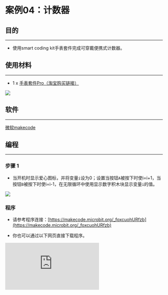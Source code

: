 ﻿# 案例04：计数器

## 目的
---
- 使用smart coding kit手表套件完成可穿戴便携式计数器。

## 使用材料
---

- 1 x [手表套件Pro（淘宝购买链接）](https://item.taobao.com/item.htm?ft=t&id=582042009614)



![](https://wiki-media-ef.oss-cn-hongkong.aliyuncs.com//images/smart_coding_kit_case_04_01.png)



## 软件
---

[微软makecode](https://makecode.microbit.org/#)

## 编程
---
### 步骤 1

- 当开机时显示爱心图标，并将变量`i`设为0；设置当按钮`A`被按下时使i=i+1，当按钮`B`被按下时使i=i-1，在无限循环中使用显示数字积木块显示变量`i`的值。


![](https://wiki-media-ef.oss-cn-hongkong.aliyuncs.com//images/smart_coding_kit_case_04_02.png)



### 程序
- 请参考程序连接：[https://makecode.microbit.org/_foxcuohURfzb](https://makecode.microbit.org/_foxcuohURfzb)

- 你也可以通过以下网页直接下载程序。

<div
    style={{
        position: 'relative',
        paddingBottom: '60%',
        overflow: 'hidden',
    }}
>
    <iframe
        src="https://makecode.microbit.org/_foxcuohURfzb"
        frameborder="0"
        sandbox="allow-popups allow-forms allow-scripts allow-same-origin"
        style={{
            position: 'absolute',
            width: '100%',
            height: '100%',
        }}
    />
</div>
---


## 结论
---

- 通过按钮`A`或者`B`进行计数并显示。

## 思考
---


## 常见问题
---


## 相关阅读
---
